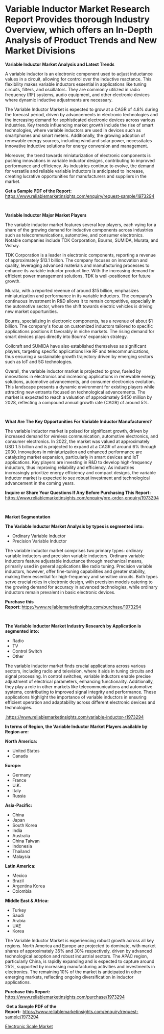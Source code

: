 <p><h1>Variable Inductor Market Research Report Provides thorough Industry Overview, which offers an In-Depth Analysis of Product Trends and New Market Divisions</h1></p><p><strong>Variable Inductor Market Analysis and Latest Trends</strong></p>
<p><p>A variable inductor is an electronic component used to adjust inductance values in a circuit, allowing for control over the inductive reactance. This flexibility makes variable inductors essential in applications like tuning circuits, filters, and oscillators. They are commonly utilized in radio frequency (RF) systems, audio equipment, and other electronic devices where dynamic inductive adjustments are necessary.</p><p>The Variable Inductor Market is expected to grow at a CAGR of 4.8% during the forecast period, driven by advancements in electronic technologies and the increasing demand for sophisticated electronic devices across various industries. Key trends influencing market growth include the rise of smart technologies, where variable inductors are used in devices such as smartphones and smart meters. Additionally, the growing adoption of renewable energy sources, including wind and solar power, necessitates innovative inductive solutions for energy conversion and management.</p><p>Moreover, the trend towards miniaturization of electronic components is pushing innovations in variable inductor designs, contributing to improved performance and efficiency. As industries continue to evolve, the demand for versatile and reliable variable inductors is anticipated to increase, creating lucrative opportunities for manufacturers and suppliers in the market.</p></p>
<p><strong>Get a Sample PDF of the Report:&nbsp;</strong> <a href="https://www.reliablemarketinsights.com/enquiry/request-sample/1973294?utm_campaign=3551&utm_medium=2&utm_source=Github&utm_content=ia&utm_term=06042025&utm_id=variable-inductor">https://www.reliablemarketinsights.com/enquiry/request-sample/1973294</a></p>
<p>&nbsp;</p>
<p><strong>Variable Inductor Major Market Players</strong></p>
<p><p>The variable inductor market features several key players, each vying for a share of the growing demand for inductive components across industries such as telecommunications, automotive, and consumer electronics. Notable companies include TDK Corporation, Bourns, SUMIDA, Murata, and Vishay.</p><p>TDK Corporation is a leader in electronic components, reporting a revenue of approximately $13.1 billion. The company focuses on innovation and quality, leveraging advanced materials and manufacturing processes to enhance its variable inductor product line. With the increasing demand for efficient power management solutions, TDK is well-positioned for future growth.</p><p>Murata, with a reported revenue of around $15 billion, emphasizes miniaturization and performance in its variable inductors. The company’s continuous investment in R&D allows it to remain competitive, especially in the automotive sector, where the shift towards electric vehicles is driving new market opportunities.</p><p>Bourns, specializing in electronic components, has a revenue of about $1 billion. The company's focus on customized inductors tailored to specific applications positions it favorably in niche markets. The rising demand for smart devices plays directly into Bourns’ expansion strategy.</p><p>Coilcraft and SUMIDA have also established themselves as significant players, targeting specific applications like RF and telecommunications, thus ensuring a sustainable growth trajectory driven by emerging sectors such as IoT and 5G technologies. </p><p>Overall, the variable inductor market is projected to grow, fueled by innovations in electronics and increasing applications in renewable energy solutions, automotive advancements, and consumer electronics evolution. This landscape presents a dynamic environment for existing players while attracting new entrants focused on technological advancements. The market is expected to reach a valuation of approximately $450 million by 2028, reflecting a compound annual growth rate (CAGR) of around 5%.</p></p>
<p>&nbsp;</p>
<p><strong>What Are The Key Opportunities For Variable Inductor Manufacturers?</strong></p>
<p><p>The variable inductor market is poised for significant growth, driven by increased demand for wireless communication, automotive electronics, and consumer electronics. In 2022, the market was valued at approximately USD 1.5 billion and is projected to expand at a CAGR of around 6% through 2030. Innovations in miniaturization and enhanced performance are catalyzing market expansion, particularly in smart devices and IoT applications. Key players are investing in R&D to develop high-frequency inductors, thus improving reliability and efficiency. As industries increasingly prioritize energy efficiency and compact designs, the variable inductor market is expected to see robust investment and technological advancement in the coming years.</p></p>
<p><strong>Inquire or Share Your Questions If Any Before Purchasing This Report:</strong> <a href="https://www.reliablemarketinsights.com/enquiry/pre-order-enquiry/1973294?utm_campaign=3551&utm_medium=2&utm_source=Github&utm_content=ia&utm_term=06042025&utm_id=variable-inductor">https://www.reliablemarketinsights.com/enquiry/pre-order-enquiry/1973294</a></p>
<p>&nbsp;</p>
<p><strong>Market Segmentation</strong></p>
<p><strong>The Variable Inductor Market Analysis by types is segmented into:</strong></p>
<p><ul><li>Ordinary Variable Inductor</li><li>Precision Variable Inductor</li></ul></p>
<p><p>The variable inductor market comprises two primary types: ordinary variable inductors and precision variable inductors. Ordinary variable inductors feature adjustable inductance through mechanical means, primarily used in general applications like radio tuning. Precision variable inductors, however, offer fine-tuning capabilities and greater stability, making them essential for high-frequency and sensitive circuits. Both types serve crucial roles in electronic design, with precision models catering to the growing demand for accuracy in advanced technologies, while ordinary inductors remain prevalent in basic electronic devices.</p></p>
<p><strong>Purchase this Report:&nbsp;</strong><a href="https://www.reliablemarketinsights.com/purchase/1973294?utm_campaign=3551&utm_medium=2&utm_source=Github&utm_content=ia&utm_term=06042025&utm_id=variable-inductor">https://www.reliablemarketinsights.com/purchase/1973294</a></p>
<p>&nbsp;</p>
<p><strong>The Variable Inductor Market Industry Research by Application is segmented into:</strong></p>
<p><ul><li>Radio</li><li>TV</li><li>Control Switch</li><li>Other</li></ul></p>
<p><p>The variable inductor market finds crucial applications across various sectors, including radio and television, where it aids in tuning circuits and signal processing. In control switches, variable inductors enable precise adjustment of electrical parameters, enhancing functionality. Additionally, they play a role in other markets like telecommunications and automotive systems, contributing to improved signal integrity and performance. These applications highlight the importance of variable inductors in ensuring efficient operation and adaptability across different electronic devices and technologies.</p></p>
<p><a href="https://www.reliablemarketinsights.com/variable-inductor-r1973294?utm_campaign=3551&utm_medium=2&utm_source=Github&utm_content=ia&utm_term=06042025&utm_id=variable-inductor">&nbsp;https://www.reliablemarketinsights.com/variable-inductor-r1973294</a></p>
<p><strong>In terms of Region, the Variable Inductor Market Players available by Region are:</strong></p>
<p>
    <p> <strong> North America: </strong>
        <ul>
            <li>United States</li>
            <li>Canada</li>
        </ul>
        </p> 
    <p> <strong> Europe: </strong>
        <ul>
            <li>Germany</li>
            <li>France</li>
            <li>U.K.</li>
            <li>Italy</li>
            <li>Russia</li>
        </ul>
        </p> 
    <p> <strong> Asia-Pacific: </strong>
        <ul>
            <li>China</li>
            <li>Japan</li>
            <li>South Korea</li>
            <li>India</li>
            <li>Australia</li>
            <li>China Taiwan</li>
            <li>Indonesia</li>
            <li>Thailand</li>
            <li>Malaysia</li>
        </ul>
        </p> 
    <p> <strong> Latin America: </strong>
        <ul>
            <li>Mexico</li>
            <li>Brazil</li>
            <li>Argentina Korea</li>
            <li>Colombia</li>
        </ul>
        </p> 
    <p> <strong> Middle East & Africa: </strong>
        <ul>
            <li>Turkey</li>
            <li>Saudi</li>
            <li>Arabia</li>
            <li>UAE</li>
            <li>Korea</li>
        </ul>
    </p>
    </p>
<p><p>The Variable Inductor Market is experiencing robust growth across all key regions. North America and Europe are projected to dominate, with market shares of approximately 35% and 30% respectively, driven by advanced technological adoption and robust industrial sectors. The APAC region, particularly China, is rapidly expanding and is expected to capture around 25%, supported by increasing manufacturing activities and investments in electronics. The remaining 10% of the market is anticipated in other emerging markets, reflecting ongoing diversification in inductor applications.</p></p>
<p><strong>Purchase this Report: </strong><a href="https://www.reliablemarketinsights.com/purchase/1973294?utm_campaign=3551&utm_medium=2&utm_source=Github&utm_content=ia&utm_term=06042025&utm_id=variable-inductor">https://www.reliablemarketinsights.com/purchase/1973294</a></p>
<p>&nbsp;<strong>Get a Sample PDF of the Report:&nbsp;&nbsp;</strong><a href="https://www.reliablemarketinsights.com/enquiry/request-sample/1973294?utm_campaign=3551&utm_medium=2&utm_source=Github&utm_content=ia&utm_term=06042025&utm_id=variable-inductor">https://www.reliablemarketinsights.com/enquiry/request-sample/1973294</a></p>
<p><strong></strong></p>
<p><p><a href="https://github.com/rreynagjysma65/Market-Research-Report-List-1/blob/main/electronic-scale-market.md?utm_campaign=3551&utm_medium=2&utm_source=Github&utm_content=ia&utm_term=06042025&utm_id=variable-inductor">Electronic Scale Market</a></p></p>